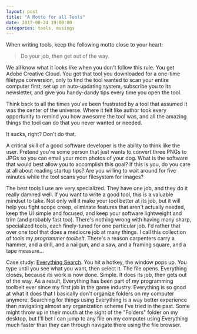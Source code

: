 ```yaml
---
layout: post
title: "A Motto for all Tools"
date: 2017-08-24 19:00:00
categories: tools, musings
---
```

When writing tools, keep the following motto close to your heart:

> Do your job, then get out of the way.

We all know what it looks like when you don't follow this rule. You get Adobe Creative Cloud. You get that tool you downloaded for a one-time filetype conversion, only to find the tool wanted to scan your entire computer first, set up an auto-updating system, subscribe you to its newsletter, and give you handy-dandy tips every time you open the tool.

Think back to all the times you've been frustrated by a tool that assumed it was the center of the universe. Where it felt like author took every opportunity to remind you how awesome the tool was, and all the amazing things the tool can do that you never wanted or needed.

It sucks, right? Don't do that.

A critical skill of a good software developer is the ability to think like the user. Pretend you're some person that just wants to convert three PNGs to JPGs so you can email your mom photos of your dog. What is the software that would best allow you to accomplish this goal? If this is you, do you care at all about reading startup tips? Are you willing to wait around for five minutes while the tool scans your filesystem for images?

The best tools I use are very specialized. They have one job, and they do it really damned well. If you want to write a good tool, this is a valuable mindset to take. Not only will it make your tool better at its job, but it will help you fight scope creep, eliminate features that aren't actually needed, keep the UI simple and focused, and keep your software lightweight and trim (and probably fast too). There's nothing wrong with having many sharp, specialized tools, each finely-tuned for one particular job. I'd rather that over one tool that does a mediocre job at many things. I call this collection of tools my _programmer toolbelt_. There's a reason carpenters carry a hammer, and a drill, and a nailgun, and a saw, and a framing square, and a tape measure...

Case study: [Everything Search](http://www.voidtools.com). You hit a hotkey, the window pops up. You type until you see what you want, then select it. The file opens. Everything closes, because its work is now done. Simple. It does its job, then gets out of the way. As a result, Everything has been part of my programming toolbelt ever since my first job in the game industry. Everything is so good at what it does that I basically don't organize folders on my computer anymore. Searching for things using Everything is a way better experience than navigating almost any organization scheme I've tried in the past. Some might throw up in their mouth at the sight of the "Folders" folder on my desktop, but I'll bet I can jump to any file on my computer using Everything much faster than they can through navigate there using the file browser.
